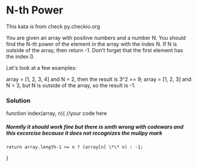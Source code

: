 # N-th Power

This kata is from check py.checkio.org

You are given an array with positive numbers and a number N. You should find the N-th power of the element in the array with the index N. If N is outside of the array, then return -1. Don't forget that the first element has the index 0.

Let's look at a few examples:

array = [1, 2, 3, 4] and N = 2, then the result is 3^2 == 9;
array = [1, 2, 3] and N = 3, but N is outside of the array, so the result is -1.

### Solution

function index(array, n){
//your code here

##### Normlly it should work fine but there is smth wrong with codewars and this excercise because it does not recognizes the mulipy mark

    return array.length-1 >= n ? (array[n] \*\* n) : -1;

}
